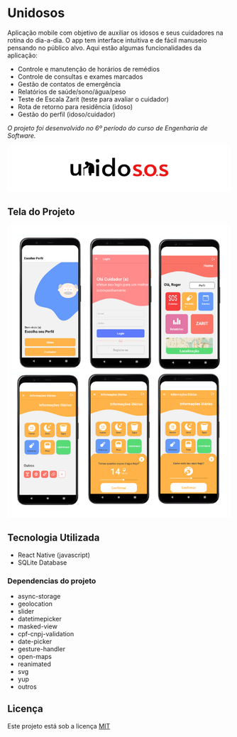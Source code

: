 # Unidosos

Aplicação mobile com objetivo de auxiliar os idosos e seus cuidadores na rotina do dia-a-dia.  O app tem interface intuitiva e de fácil manuseio pensando no público alvo. Aqui estão algumas funcionalidades da aplicação:
- Controle e manutenção de horários de remédios
- Controle de consultas e exames marcados
- Gestão de contatos de emergência
- Relatórios de saúde/sono/água/peso
- Teste de Escala Zarit (teste para avaliar o cuidador)
- Rota de retorno para residência (idoso)
- Gestão do perfil (idoso/cuidador)

*O projeto foi desenvolvido no 6º período do curso de Engenharia de Software.*

![unidosos](https://github.com/Alencar26/unidosos/blob/main/img/unidosos.png)


## Tela do Projeto

![telas](https://github.com/Alencar26/unidosos/blob/main/img/telas.png)

## Tecnologia  Utilizada

- React Native (javascript)
- SQLite Database

### Dependencias do projeto

- async-storage
- geolocation
- slider
- datetimepicker
- masked-view
- cpf-cnpj-validation
- date-picker
- gesture-handler
- open-maps
- reanimated
- svg
- yup
- outros

## Licença
Este projeto está sob a licença [MIT]()
